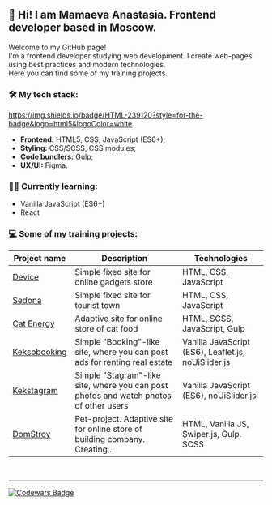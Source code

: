 
## :wave: Hi! I am Mamaeva Anastasia. Frontend developer based in Moscow.    

<p>
  Welcome to my GitHub page!<br>
  I'm a frontend developer studying web development.
  I create web-pages using best practices and modern technologies.<br>
  Here you can find some of my training projects.
</p>

### 🛠 My tech stack:
https://img.shields.io/badge/HTML-239120?style=for-the-badge&logo=html5&logoColor=white
- **Frontend:** HTML5, CSS, JavaScript (ES6+);
- **Styling:** CSS/SCSS, CSS modules;
- **Code bundlers:** Gulp;
- **UX/UI:** Figma.

### 👨‍🎓 Currently learning:
- Vanilla JavaScript (ES6+)
- React


### 💻 Some of my training projects:

| Project name | Description | Technologies  |
| ------------ | ----------- | ------------- |
| [Device](https://github.com/mydreamfantasy/device) | Simple fixed site for online gadgets store | HTML, CSS, JavaScript |
| [Sedona](https://github.com/mydreamfantasy/sedona) | Simple fixed site for tourist town | HTML, CSS, JavaScript |
| [Cat Energy](https://github.com/mydreamfantasy/cat-energy) | Adaptive site for online store of cat food| HTML, SCSS, JavaScript, Gulp |
| [Keksobooking](https://github.com/mydreamfantasy/keksobooking) | Simple "Booking"-like site, where you can post ads for renting real estate | Vanilla JavaScript (ES6), Leaflet.js, noUiSlider.js|
| [Kekstagram](https://github.com/mydreamfantasy/kekstagram) | Simple "Stagram"-like site, where you can post photos and watch photos of other users| Vanilla JavaScript (ES6), noUiSlider.js |
| [DomStroy](https://github.com/mydreamfantasy/DomStroy) | Pet-project. Adaptive site for online store of building company. Creating...| HTML, Vanilla JS, Swiper.js, Gulp. SCSS|

<br>

---

[![Codewars Badge](https://www.codewars.com/users/mydreamfantasy/badges/micro)](https://www.codewars.com/users/mydreamfantasy "Codwars")



<!--
**mydreamfantasy/mydreamfantasy** is a ✨ _special_ ✨ repository because its `README.md` (this file) appears on your GitHub profile.

Here are some ideas to get you started:

<img src="" alt="Hi! I am Mamaeva Anastasiya. Frontend developer based in Moscow."/>

- 🔭 I’m currently working on ...
- 🌱 I’m currently learning ...
- 👯 I’m looking to collaborate on ...
- 🤔 I’m looking for help with ...
- 💬 Ask me about ...
- 📫 How to reach me: ...
- 😄 Pronouns: ...
- ⚡ Fun fact: ...
-->
